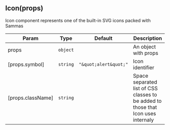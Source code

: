 <a name="Icon"></a>

## Icon(props)
Icon component represents one of the built-in SVG icons packed with Sammas


| Param | Type | Default | Description |
| --- | --- | --- | --- |
| props | <code>object</code> |  | An object with props |
| [props.symbol] | <code>string</code> | <code>&quot;\&quot;alert\&quot;&quot;</code> | Icon identifier |
| [props.className] | <code>string</code> |  | Space separated list of CSS classes to be added to those that Icon uses internaly |

